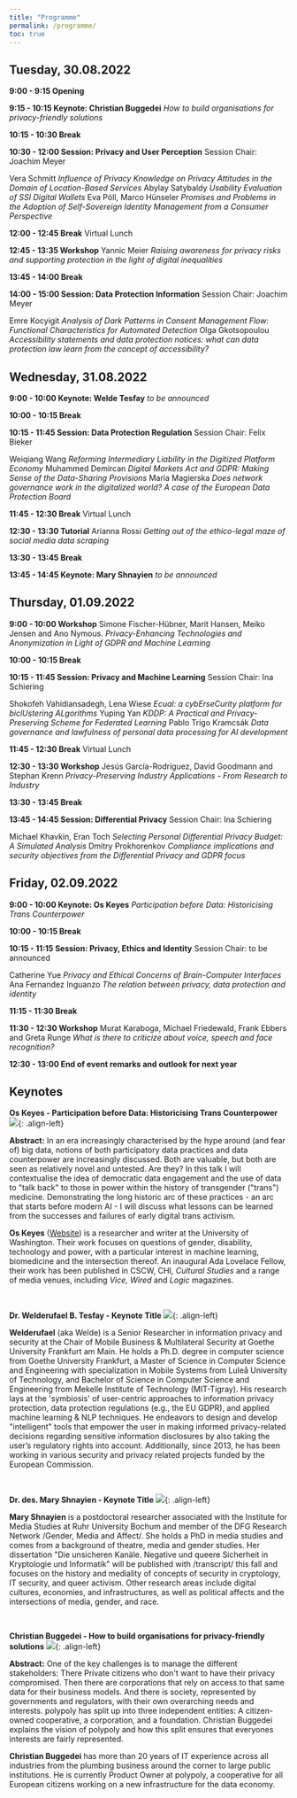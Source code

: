 ```yaml
---
title: "Programme"
permalink: /programme/
toc: true
---
```

## Tuesday, 30.08.2022

**9:00 - 9:15 Opening**

**9:15 - 10:15 Keynote: Christian Buggedei**
*How to build organisations for privacy-friendly solutions*

**10:15 - 10:30 Break**

**10:30 - 12:00 Session: Privacy and User Perception**
Session Chair: Joachim Meyer

Vera Schmitt
*Influence of Privacy Knowledge on Privacy Attitudes in the Domain of Location-Based Services*
Abylay Satybaldy
*Usability Evaluation of SSI Digital Wallets*
Eva Pöll, Marco Hünseler
*Promises and Problems in the Adoption of Self-Sovereign Identity Management from a Consumer Perspective*

**12:00 - 12:45 Break**
Virtual Lunch

**12:45 - 13:35 Workshop**
Yannic Meier
*Raising awareness for privacy risks and supporting protection in the light of digital inequalities*

**13:45 - 14:00 Break**

**14:00 - 15:00 Session: Data Protection Information**
Session Chair: Joachim Meyer

Emre Kocyigit
*Analysis of Dark Patterns in Consent Management Flow: Functional Characteristics for Automated Detection*
Olga Gkotsopoulou
*Accessibility statements and data protection notices: what can data protection law learn from the concept of accessibility?*

## Wednesday, 31.08.2022

**9:00 - 10:00 Keynote: Welde Tesfay**
*to be announced*

**10:00 - 10:15 Break**

**10:15 - 11:45 Session: Data Protection Regulation**
Session Chair: Felix Bieker

Weiqiang Wang
*Reforming Intermediary Liability in the Digitized Platform Economy*
Muhammed Demircan
*Digital Markets Act and GDPR: Making Sense of the Data-Sharing Provisions*
Maria Magierska
*Does network governance work in the digitalized world? A case of the European Data Protection Board*

**11:45 - 12:30 Break**
Virtual Lunch

**12:30 - 13:30 Tutorial**
Arianna Rossi 
*Getting out of the ethico-legal maze of social media data scraping*

**13:30 - 13:45 Break**

**13:45 - 14:45 Keynote: Mary Shnayien**
*to be announced*

## Thursday, 01.09.2022

**9:00 - 10:00 Workshop**
Simone Fischer-Hübner, Marit Hansen, Meiko Jensen and Ano Nymous. 
*Privacy-Enhancing Technologies and Anonymization in Light of GDPR and Machine Learning*

**10:00 - 10:15 Break**

**10:15 - 11:45 Session: Privacy and Machine Learning**
Session Chair: Ina Schiering

Shokofeh Vahidiansadegh, Lena Wiese
*Ecual: a cybErseCurity platform for biclUstering ALgorithms*
Yuping Yan
*KDDP: A Practical and Privacy-Preserving Scheme for Federated Learning*
Pablo Trigo Kramcsák
*Data governance and lawfulness of personal data processing for AI development*

**11:45 - 12:30 Break**
Virtual Lunch

**12:30 - 13:30 Workshop**
Jesús García-Rodríguez, David Goodmann and Stephan Krenn 
*Privacy-Preserving Industry Applications - From Research to Industry*

**13:30 - 13:45 Break**

**13:45 - 14:45 Session: Differential Privacy**
Session Chair: Ina Schiering

Michael Khavkin, Eran Toch
*Selecting Personal Differential Privacy Budget: A Simulated Analysis*
Dmitry Prokhorenkov
*Compliance implications and security objectives from the Differential Privacy and GDPR focus*

## Friday, 02.09.2022

**9:00 - 10:00 Keynote: Os Keyes**
*Participation before Data: Historicising Trans Counterpower*

**10:00 - 10:15 Break**

**10:15 - 11:15 Session: Privacy, Ethics and Identity**
Session Chair: to be announced

Catherine Yue
*Privacy and Ethical Concerns of Brain-Computer Interfaces*
Ana Fernandez Inguanzo
*The relation between privacy, data protection and identity*

**11:15 - 11:30 Break**

**11:30 - 12:30 Workshop**
Murat Karaboga, Michael Friedewald, Frank Ebbers and Greta Runge
*What is there to criticize about voice, speech and face recognition?*

**12:30 - 13:00 End of event remarks and outlook for next year**

## Keynotes

**Os Keyes - Participation before Data: Historicising Trans Counterpower**
![](/assets/images/keynotes/os_keyes.png){: .align-left}

**Abstract:** In an era increasingly characterised by the hype around (and fear of) big data, notions of both participatory data practices and data counterpower are increasingly discussed. Both are valuable, but both are seen as relatively novel and untested. Are they? In this talk I will contextualise the idea of democratic data engagement and the use of data to "talk back" to those in power within the history of transgender ("trans") medicine. Demonstrating the long historic arc of these practices - an arc that starts before modern AI - I will discuss what lessons can be learned from the successes and failures of early digital trans activism.

**Os Keyes** ([Website](https://ironholds.org/)) is a researcher and writer at the University of Washington. Their work focuses on questions of gender, disability, technology and power, with a particular interest in machine learning, biomedicine and the intersection thereof. An inaugural Ada Lovelace Fellow, their work has been published in CSCW, CHI, *Cultural Studies* and a range of media venues, including *Vice, Wired* and *Logic* magazines. 

<br>

**Dr. Welderufael B. Tesfay - Keynote Title**
![](/assets/images/keynotes/w_tesfay.jpg){: .align-left}

**Welderufael** (aka Welde) is a Senior Researcher in information privacy and security at the Chair of Mobile Business & Multilateral Security at Goethe University Frankfurt am Main. He holds a Ph.D. degree in computer science from Goethe University Frankfurt, a Master of Science in Computer Science and Engineering with specialization in Mobile Systems from Luleå University of Technology, and Bachelor of Science in Computer Science and Engineering from  Mekelle Institute of Technology (MIT-Tigray). His research lays at the 'symbiosis' of user-centric approaches to information privacy protection, data protection regulations (e.g., the EU GDPR), and applied machine learning & NLP techniques. He endeavors to design and develop "intelligent" tools that empower the user in making informed privacy-related decisions regarding sensitive information disclosures by also taking the user’s regulatory rights into account. Additionally, since 2013, he has been working in various security and privacy related projects funded by the European Commission.

<br>

**Dr. des. Mary Shnayien - Keynote Title**
![](/assets/images/keynotes/m_shnayien.jpg){: .align-left}

**Mary Shnayien** is a postdoctoral researcher associated with the Institute for Media Studies at Ruhr University Bochum and member of the DFG Research Network /Gender, Media and Affect/. She holds a PhD in media studies and comes from a background of theatre, media and gender studies. Her dissertation "Die unsicheren Kanäle. Negative und queere Sicherheit in Kryptologie und Informatik" will be published with /transcript/ this fall and focuses on the history and mediality of concepts of security in cryptology, IT security, and queer activism. Other research areas include digital cultures, economies, and infrastructures, as well as political affects and the intersections of media, gender, and race.

<br>


**Christian Buggedei - How to build organisations for privacy-friendly solutions**
![](/assets/images/keynotes/c_buggedei.jpg){: .align-left}

**Abstract:** One of the key challenges is to manage the different stakeholders: There Private citizens who don't want to have their privacy compromised. Then there are corporations that rely on access to that same data for their business models. And there is society, represented by governments and regulators, with their own overarching needs and interests.
polypoly has split up into three independent entities: A citizen-owned cooperative, a corporation, and a foundation.
Christian Buggedei explains the vision of polypoly and how this split ensures that everyones interests are fairly represented.

**Christian Buggedei** has more than 20 years of IT experience across all industries from the plumbing business around the corner to large public institutions. He is currently Product Owner at polypoly, a cooperative for all European citizens working on a new infrastructure for the data economy.

